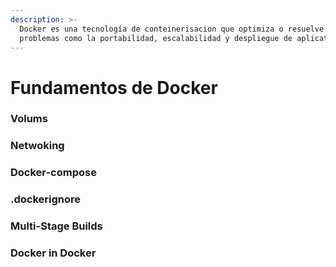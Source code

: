 ```yaml
---
description: >-
  Docker es una tecnología de conteinerisacion que optimiza o resuelve muchos
  problemas como la portabilidad, escalabilidad y despliegue de aplicativos.
---
```


# Fundamentos de Docker

### Volums

### Netwoking

### Docker-compose

### .dockerignore

### Multi-Stage Builds

### Docker in Docker

